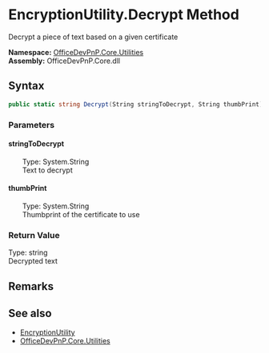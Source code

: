 # EncryptionUtility.Decrypt Method  
 Decrypt a piece of text based on a given certificate   

**Namespace:** [OfficeDevPnP.Core.Utilities](OfficeDevPnP.Core.Utilities.md)  
**Assembly:** OfficeDevPnP.Core.dll  
## Syntax
```C#
public static string Decrypt(String stringToDecrypt, String thumbPrint)
```
### Parameters
#### stringToDecrypt  
&emsp;&emsp;Type: System.String  
&emsp;&emsp;Text to decrypt  

  

#### thumbPrint  
&emsp;&emsp;Type: System.String  
&emsp;&emsp;Thumbprint of the certificate to use  

  

### Return Value
Type: string  
Decrypted text  


## Remarks
  
## See also
- [EncryptionUtility](OfficeDevPnP.Core.Utilities.EncryptionUtility.md) 
- [OfficeDevPnP.Core.Utilities](OfficeDevPnP.Core.Utilities.md) 
